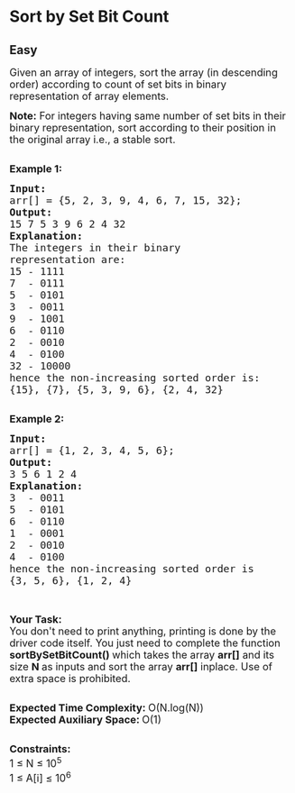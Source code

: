 # Sort by Set Bit Count
## Easy 
<div class="problem-statement">
                <p></p><p><span style="font-size:18px">Given an array of integers, sort the array (in descending order) according to count of set bits in binary representation of array elements.&nbsp; </span></p>

<p><span style="font-size:18px"><strong>Note:</strong> For integers having same number of set bits in their binary representation, sort according to their position in the original array i.e., a stable sort.</span></p>

<div>&nbsp;</div>

<div><span style="font-size:18px"><strong>Example 1:</strong></span></div>

<pre style="position: relative;"><span style="font-size:18px"><strong>Input: </strong>
arr[] = {5, 2, 3, 9, 4, 6, 7, 15, 32};
<strong>Output:</strong>
15 7 5 3 9 6 2 4 32
<strong>Explanation:</strong>
The integers in their binary
representation are:
15 - 1111
7  - 0111
5  - 0101
3  - 0011
9  - 1001
6  - 0110
2  - 0010
4  - 0100
32 - 10000
hence the non-increasing sorted order is:
{15}, {7}, {5, 3, 9, 6}, {2, 4, 32}</span><div class="open_grepper_editor" title="Edit &amp; Save To Grepper"></div></pre>

<div>&nbsp;</div>

<div><span style="font-size:18px"><strong>Example 2:</strong></span></div>

<pre style="position: relative;"><span style="font-size:18px"><strong>Input: 
</strong>arr[] = {1, 2, 3, 4, 5, 6};
<strong>Output:</strong> 
3 5 6 1 2 4
<strong>Explanation:</strong>
3  - 0011
5  - 0101
6  - 0110
1  - 0001
2  - 0010
4  - 0100
hence the non-increasing sorted order is
{3, 5, 6}, {1, 2, 4}</span><div class="open_grepper_editor" title="Edit &amp; Save To Grepper"></div></pre>

<p><br>
<br>
<span style="font-size:18px"><strong>Your Task:</strong><br>
You don't need to print anything, printing is done by the driver code itself. You just need to complete the function <strong>sortBySetBitCount() </strong>which takes the array <strong>arr[]</strong> and its size <strong>N</strong><strong> </strong>as inputs and sort the array <strong>arr[]</strong> inplace. Use of extra space is prohibited.</span><br>
&nbsp;</p>

<p><span style="font-size:18px"><strong>Expected Time Complexity: </strong>O(N.log(N))<br>
<strong>Expected Auxiliary Space: </strong>O(1)</span></p>

<p><br>
<span style="font-size:18px"><strong>Constraints:</strong><br>
1 ≤ N ≤ 10<sup>5</sup><br>
1 ≤ A[i] ≤ 10<sup>6</sup> </span></p>
 <p></p>
            </div>